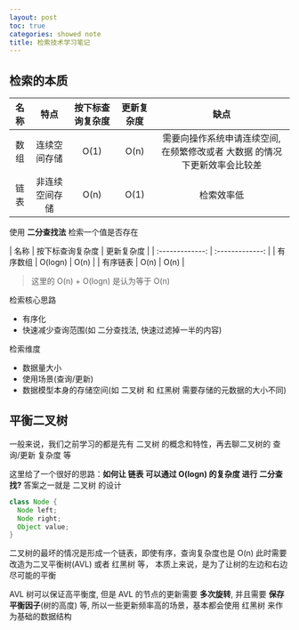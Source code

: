 ```yaml
---
layout: post
toc: true
categories: showed note
title: 检索技术学习笔记
---
```


## 检索的本质

| 名称 | 特点 | 按下标查询复杂度 | 更新复杂度 | 缺点 |
| :-------------: | :-------------: | :-------------: | :-------------: | :-------------: |
| 数组 | 连续空间存储 | O(1) | O(n) | 需要向操作系统申请连续空间, 在频繁修改或者 大数据 的情况下更新效率会比较差 |
| 链表 | 非连续空间存储 | O(n) | O(1) | 检索效率低 |


使用 **二分查找法** 检索一个值是否存在

| 名称 | 按下标查询复杂度 | 更新复杂度 |
| :-------------: | :-------------: |
| 有序数组 | O(logn) | O(n) |
| 有序链表 | O(n) | O(n) |

> 这里的 O(n) + O(logn) 是认为等于 O(n)

检索核心思路

- 有序化
- 快速减少查询范围(如 二分查找法, 快速过滤掉一半的内容)

检索维度

- 数据量大小
- 使用场景(查询/更新)
- 数据模型本身的存储空间(如 二叉树 和 红黑树 需要存储的元数据的大小不同)

## 平衡二叉树
一般来说，我们之前学习的都是先有 二叉树 的概念和特性，再去聊二叉树的 查询/更新 复杂度 等

这里给了一个很好的思路：**如何让 链表 可以通过 O(logn) 的复杂度 进行 二分查找?** 答案之一就是 二叉树 的设计

```java
class Node {
  Node left;
  Node right;
  Object value;
}
```

二叉树的最坏的情况是形成一个链表，即使有序，查询复杂度也是 O(n) 此时需要改造为二叉平衡树(AVL) 或者 红黑树 等， 本质上来说，是为了让树的左边和右边尽可能的平衡

AVL 树可以保证高平衡度, 但是 AVL 的节点的更新需要 **多次旋转**, 并且需要 **保存平衡因子**(树的高度) 等, 所以一些更新频率高的场景，基本都会使用 红黑树 来作为基础的数据结构
